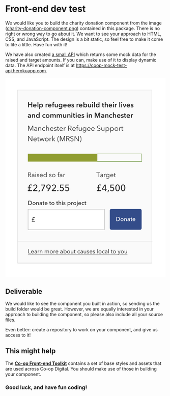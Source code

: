 # Front-end dev test

We would like you to build the charity donation component from the image ([charity-donation-component.png](charity-donation-component.png?raw=true)) contained in this package. There is no right or wrong way to go about it. We want to see your approach to HTML, CSS, and JavaScript. The design is a bit static, so feel free to make it come to life a little. Have fun with it!

We have also created [a small API](https://github.com/coopdigital/coop-hiring-test-mock-api) which returns some mock data for the raised and target amounts. If you can, make use of it to display dynamic data. The API endpoint itself is at <https://coop-mock-test-api.herokuapp.com>.

<img src="charity-donation-component.png" alt="Charity donation component" width="611">

## Deliverable

We would like to see the component you built in action, so sending us the build folder would be great. However, we are equally interested in your approach to building the component, so please also include all your source files.

Even better: create a repository to work on your component, and give us access to it!

## This might help

The [**Co-op Front-end Toolkit**](https://github.com/coopdigital/coop-frontend-toolkit) contains a set of base styles and assets that are used across Co-op Digital. You should make use of those in building your component.


### Good luck, and have fun coding!

